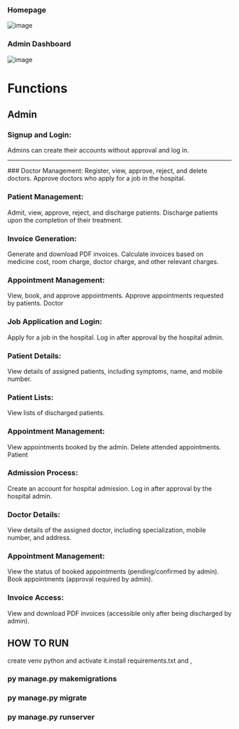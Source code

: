 ### Homepage

![image](https://github.com/LIMON-714/hospital_management_system-Python/assets/81027586/f32cbfac-5420-4355-8a5e-15ff6d551a49)

### Admin Dashboard

![image](https://github.com/LIMON-714/hospital_management_system-Python/assets/81027586/750c7834-74f0-4ee6-bd09-3e5472c1fa78)


# Functions
## Admin
### Signup and Login:
Admins can create their accounts without approval and log in.
<br>
<hr>
### Doctor Management:
Register, view, approve, reject, and delete doctors.
Approve doctors who apply for a job in the hospital.

### Patient Management:
Admit, view, approve, reject, and discharge patients.
Discharge patients upon the completion of their treatment.

### Invoice Generation:
Generate and download PDF invoices.
Calculate invoices based on medicine cost, room charge, doctor charge, and other relevant charges.

### Appointment Management:
View, book, and approve appointments.
Approve appointments requested by patients.
Doctor

### Job Application and Login:
Apply for a job in the hospital.
Log in after approval by the hospital admin.

### Patient Details:
View details of assigned patients, including symptoms, name, and mobile number.

### Patient Lists:
View lists of discharged patients.

### Appointment Management:
View appointments booked by the admin.
Delete attended appointments.
Patient

### Admission Process:
Create an account for hospital admission.
Log in after approval by the hospital admin.

### Doctor Details:
View details of the assigned doctor, including specialization, mobile number, and address.

### Appointment Management:
View the status of booked appointments (pending/confirmed by admin).
Book appointments (approval required by admin).

### Invoice Access:
View and download PDF invoices (accessible only after being discharged by admin).

## HOW TO RUN 
create venv python and activate it.install requirements.txt and ,
### py manage.py makemigrations
### py manage.py migrate
### py manage.py runserver





